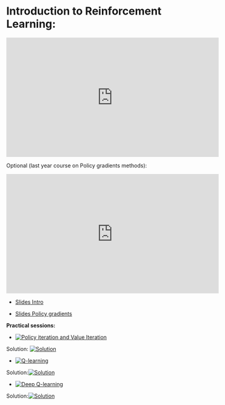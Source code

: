 # Introduction to Reinforcement Learning:

<iframe width="560" height="315" src="https://www.youtube.com/embed/p5UgZUqgrqQ" title="YouTube video player" frameborder="0" allow="accelerometer; autoplay; clipboard-write; encrypted-media; gyroscope; picture-in-picture" allowfullscreen></iframe>

Optional (last year course on Policy gradients methods):
<iframe width="560" height="315" src="https://www.youtube.com/embed/xadl6kfM5Bk" title="YouTube video player" frameborder="0" allow="accelerometer; autoplay; clipboard-write; encrypted-media; gyroscope; picture-in-picture" allowfullscreen></iframe>

*   [Slides Intro](https://drive.google.com/file/d/1ayuwg9HrAoaIX3RF9B3lDCTSfmVikmOj/view?usp=sharing)

*   [Slides Policy gradients](https://github.com/wikistat/AI-Frameworks/blob/master/slides/Introduction_DRL_PG.pdf)

**Practical sessions:**


<!-- *   [Policy iteration and Value Iteration](https://github.com/DavidBert/AI-Frameworks/blob/website/code/reinforcement_learning/frozen_lake.ipynb) -->

*   [![Policy iteration and Value Iteration](https://colab.research.google.com/assets/colab-badge.svg)](https://colab.research.google.com/github/DavidBert/AI-Frameworks/blob/website/code/reinforcement_learning/frozen_lake.ipynb)

Solution: [![Solution](https://colab.research.google.com/assets/colab-badge.svg)](https://colab.research.google.com/github/wikistat/AI-Frameworks/blob/website/code/reinforcement_learning/frozen_lake_solution.ipynb)

<!-- *   [Q-learning](https://github.com/DavidBert/AI-Frameworks/blob/website/code/reinforcement_learning/Taxi.ipynb) -->

*   [![Q-learning](https://colab.research.google.com/assets/colab-badge.svg)](https://colab.research.google.com/github/DavidBert/AI-Frameworks/blob/website/code/reinforcement_learning/Taxi.ipynb)

Solution:[![Solution](https://colab.research.google.com/assets/colab-badge.svg)](https://colab.research.google.com/github/wikistat/AI-Frameworks/blob/website/code/reinforcement_learning/Taxi_solution.ipynb)

<!-- *   [Deep Q-learning](https://github.com/DavidBert/AI-Frameworks/blob/website/code/reinforcement_learning/DQN.ipynb) -->

*   [![Deep Q-learning](https://colab.research.google.com/assets/colab-badge.svg)](https://colab.research.google.com/github/wikistat/AI-Frameworks/blob/website/code/reinforcement_learning/DQN.ipynb)

Solution:[![Solution](https://colab.research.google.com/assets/colab-badge.svg)](https://colab.research.google.com/github/wikistat/AI-Frameworks/blob/website/code/reinforcement_learning/DQN_solution.ipynb)

<!-- *   [Deep Q-learning](https://github.com/DavidBert/AI-Frameworks/blob/website/code/reinforcement_learning/DQN.ipynb)
[![Open In Colab](https://colab.research.google.com/assets/colab-badge.svg)](https://colab.research.google.com/github/DavidBert/AI-Frameworks/blob/website/code/reinforcement_learning/DQN.ipynb) -->
